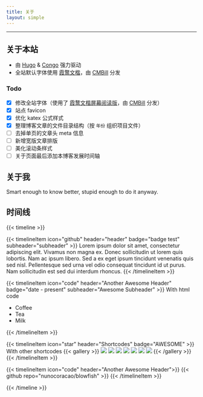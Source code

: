 ```yaml
---
title: 关于
layout: simple
---
```


---

## 关于本站

- 由 [Hugo](https://gohugo.io/) & [Congo](https://github.com/jpanther/congo) 强力驱动
- 全站默认字体使用 [霞鹜文楷](https://github.com/lxgw/LxgwWenKai)，由 [CMBill](https://github.com/CMBill/lxgw-wenkai-web) 分发

### Todo

- [x] 修改全站字体（使用了 [霞鹜文楷屏幕阅读版](https://github.com/lxgw/LxgwWenKai-Screen)，由 [CMBill](https://github.com/CMBill/lxgw-wenkai-screen-web) 分发）
- [x] 站点 favicon
- [x] 优化 katex 公式样式
- [x] 整理博客文章的文件目录结构（按 `年份` 组织项目文件）
- [ ] 去掉单页的文章头 meta 信息
- [ ] 新增宽版文章排版
- [ ] 美化滚动条样式
- [ ] 关于页面最后添加本博客发展时间轴

## 关于我

Smart enough to know better, stupid enough to do it anyway.

## 时间线

{{< timeline >}}

{{< timelineItem icon="github" header="header" badge="badge test" subheader="subheader" >}}
Lorem ipsum dolor sit amet, consectetur adipiscing elit. Vivamus non magna ex. Donec sollicitudin ut lorem quis lobortis. Nam ac ipsum libero. Sed a ex eget ipsum tincidunt venenatis quis sed nisl. Pellentesque sed urna vel odio consequat tincidunt id ut purus. Nam sollicitudin est sed dui interdum rhoncus. 
{{< /timelineItem >}}


{{< timelineItem icon="code" header="Another Awesome Header" badge="date - present" subheader="Awesome Subheader" >}}
With html code
<ul>
  <li>Coffee</li>
  <li>Tea</li>
  <li>Milk</li>
</ul>
{{< /timelineItem >}}

{{< timelineItem icon="star" header="Shortcodes" badge="AWESOME" >}}
With other shortcodes
{{< gallery >}}
  <img src="gallery/01.jpg" class="grid-w33" />
  <img src="gallery/02.jpg" class="grid-w33" />
  <img src="gallery/03.jpg" class="grid-w33" />
  <img src="gallery/04.jpg" class="grid-w33" />
  <img src="gallery/05.jpg" class="grid-w33" />
  <img src="gallery/06.jpg" class="grid-w33" />
  <img src="gallery/07.jpg" class="grid-w33" />
{{< /gallery >}}
{{< /timelineItem >}}

{{< timelineItem icon="code" header="Another Awesome Header">}}
{{< github repo="nunocoracao/blowfish" >}}
{{< /timelineItem >}}

{{< /timeline >}}
